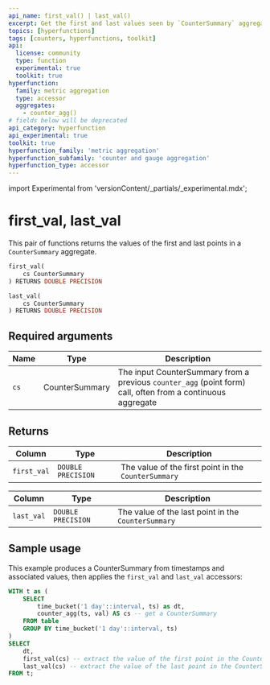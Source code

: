 ```yaml
---
api_name: first_val() | last_val()
excerpt: Get the first and last values seen by `CounterSummary` aggregates
topics: [hyperfunctions]
tags: [counters, hyperfunctions, toolkit]
api:
  license: community
  type: function
  experimental: true
  toolkit: true
hyperfunction:
  family: metric aggregation
  type: accessor
  aggregates:
    - counter_agg()
# fields below will be deprecated
api_category: hyperfunction
api_experimental: true
toolkit: true
hyperfunction_family: 'metric aggregation'
hyperfunction_subfamily: 'counter and gauge aggregation'
hyperfunction_type: accessor
---
```


import Experimental from 'versionContent/_partials/_experimental.mdx';

# first_val, last_val <tag type="toolkit" content="Toolkit" /><tag type="experimental-toolkit" content="Experimental" />

This pair of functions returns the values of the first and last points in a `CounterSummary` aggregate.

```sql
first_val(
    cs CounterSummary
) RETURNS DOUBLE PRECISION
```

```sql
last_val(
    cs CounterSummary
) RETURNS DOUBLE PRECISION
```

<Experimental />

## Required arguments

|Name| Type |Description|
|-|-|-|
|`cs`|CounterSummary|The input CounterSummary from a previous `counter_agg` (point form) call, often from a continuous aggregate|

## Returns

|Column|Type|Description|
|-|-|-|
|`first_val`|`DOUBLE PRECISION`|The value of the first point in the `CounterSummary`|

|Column|Type|Description|
|-|-|-|
|`last_val`|`DOUBLE PRECISION`|The value of the last point in the `CounterSummary`|

## Sample usage

This example produces a CounterSummary from timestamps and associated values, then applies the `first_val` and `last_val` accessors:

```sql
WITH t as (
    SELECT
        time_bucket('1 day'::interval, ts) as dt,
        counter_agg(ts, val) AS cs -- get a CounterSummary
    FROM table
    GROUP BY time_bucket('1 day'::interval, ts)
)
SELECT
    dt,
    first_val(cs) -- extract the value of the first point in the CounterSummary
    last_val(cs) -- extract the value of the last point in the CounterSummary
FROM t;
```
